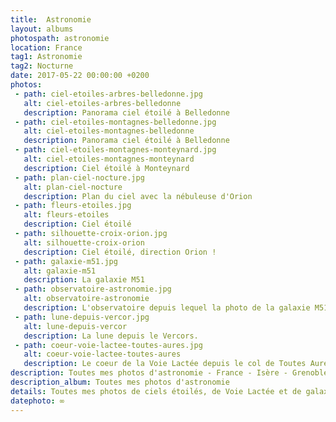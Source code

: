 ```yaml
---
title:  Astronomie
layout: albums
photospath: astronomie
location: France
tag1: Astronomie
tag2: Nocturne
date: 2017-05-22 00:00:00 +0200
photos:
 - path: ciel-etoiles-arbres-belledonne.jpg
   alt: ciel-etoiles-arbres-belledonne
   description: Panorama ciel étoilé à Belledonne
 - path: ciel-etoiles-montagnes-belledonne.jpg
   alt: ciel-etoiles-montagnes-belledonne
   description: Panorama ciel étoilé à Belledonne
 - path: ciel-etoiles-montagnes-monteynard.jpg
   alt: ciel-etoiles-montagnes-monteynard
   description: Ciel étoilé à Monteynard
 - path: plan-ciel-nocture.jpg
   alt: plan-ciel-nocture
   description: Plan du ciel avec la nébuleuse d'Orion
 - path: fleurs-etoiles.jpg
   alt: fleurs-etoiles
   description: Ciel étoilé
 - path: silhouette-croix-orion.jpg
   alt: silhouette-croix-orion
   description: Ciel étoilé, direction Orion !
 - path: galaxie-m51.jpg
   alt: galaxie-m51
   description: La galaxie M51
 - path: observatoire-astronomie.jpg
   alt: observatoire-astronomie
   description: L'observatoire depuis lequel la photo de la galaxie M51 a été prise.
 - path: lune-depuis-vercor.jpg
   alt: lune-depuis-vercor
   description: La lune depuis le Vercors.
 - path: coeur-voie-lactee-toutes-aures.jpg
   alt: coeur-voie-lactee-toutes-aures
   description: Le coeur de la Voie Lactée depuis le col de Toutes Aures
description: Toutes mes photos d'astronomie - France - Isère - Grenoble - Photographies - Nouvelle Zélande
description_album: Toutes mes photos d'astronomie
details: Toutes mes photos de ciels étoilés, de Voie Lactée et de galaxies. C'est mon genre de photos préferé, celui qui permet de voir l'invisible à nos yeux. Je suis impatient de découvrir et de photographier le ciel réputé de la Nouvelle Zélande !
datephoto: ∞
---
```

